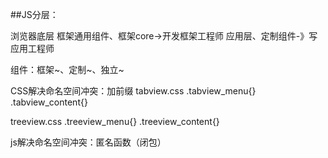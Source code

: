 ##JS分层：

浏览器底层
框架通用组件、框架core->开发框架工程师
应用层、定制组件-》写应用工程师

组件：框架~、定制~、独立~

CSS解决命名空间冲突：加前缀
tabview.css
.tabview_menu{}
.tabview_content{}

treeview.css
.treeview_menu{}
.treeview_content{}

js解决命名空间冲突：匿名函数（闭包）